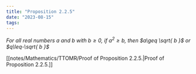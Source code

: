 ```yaml
---
title: "Proposition 2.2.5"
date: "2023-08-15"
tags:
---
```


*For all real numbers $a$ and $b$ with $b\geq 0$, if $a^2\geq b$, then $a\geq \sqrt{ b }$ or $q\leq-\sqrt{ b }$*

[[notes/Mathematics/TTOMR/Proof of Proposition 2.2.5.|Proof of Proposition 2.2.5.]]